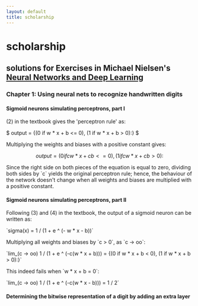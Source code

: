 ```yaml
---
layout: default
title: scholarship
---
```


# scholarship

## solutions for Exercises in Michael Nielsen's [Neural Networks and Deep Learning](http://neuralnetworksanddeeplearning.com/)

### Chapter 1: Using neural nets to recognize handwritten digits
      
#### Sigmoid neurons simulating perceptrons, part I
      
(2) in the textbook gives the 'perceptron rule' as:

$ output = {(0 if w * x + b <= 0), (1 if w * x + b > 0):} $

Multiplying the weights and biases with a positive constant gives:

$$ output = {(0 if cw * x + cb <= 0), (1 if cw * x + cb > 0):} $$

<p>
Since the right side on both pieces of the equation is equal to zero, dividing both sides by `c` yields the original perceptron rule; hence, the behaviour of the network doesn't change when all weights and biases are multiplied with a positive constant.
</p>

#### Sigmoid neurons simulating perceptrons, part II 

Following (3) and (4) in the textbook, the output of a sigmoid neuron can be written as:

<p>
`sigma(x) = 1 / (1 + e ^ (- w * x - b))`
</p>

<p>
Multiplying all weights and biases by `c > 0`, as `c -> oo`:
</p>

<p>
`lim_(c -> oo) 1 / (1 + e ^ (-c(w * x + b))) = {(0 if w * x + b < 0), (1 if w * x + b > 0):}`
</p>

<p>
This indeed fails when `w * x + b = 0`:
</p>

<p>
`lim_(c -> oo) 1 / (1 + e ^ (-c(w * x - b))) = 1 / 2`
</p>

#### Determining the bitwise representation of a digit by adding an extra layer


<script type="text/x-mathjax-config">
  MathJax.Hub.Config({
    asciimath2jax: {
      delimiters: [ ['$$','$$'], ['$','$'], ['`', '`'] ]
    },
  });
</script>
<script type="text/javascript" async src="https://cdn.mathjax.org/mathjax/latest/MathJax.js?config=AM_HTMLorMML"></script>
